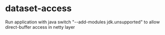 # dataset-access

Run application with java switch "--add-modules jdk.unsupported" to allow direct-buffer access in netty layer
